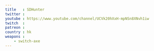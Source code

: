 ```yaml
---
title   : SDHunter
twitter : 
youtube : https://www.youtube.com/channel/UCVk20hXxH-mpNSn8XNvh1iw
twitch  : 
patreon : 
country : hk
weapons :
    - switch-axe
---
```


